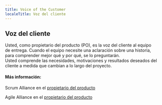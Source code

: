 ```yaml
---
title: Voice of the Customer
localeTitle: Voz del cliente
---
```

## Voz del cliente

Usted, como propietario del producto (PO), es la voz del cliente al equipo de entrega. Cuando el equipo necesite una aclaración sobre una historia, para comprender mejor qué y por qué, se lo preguntarán.  
Usted comprende las necesidades, motivaciones y resultados deseados del cliente a medida que cambian a lo largo del proyecto.

#### Más información:

Scrum Alliance en el [propietario del producto](https://www.scrumalliance.org/community/articles/2014/july/who-is-your-product-owner)

Agile Alliance en el [propietario del producto](https://www.agilealliance.org/glossary/product-owner/)